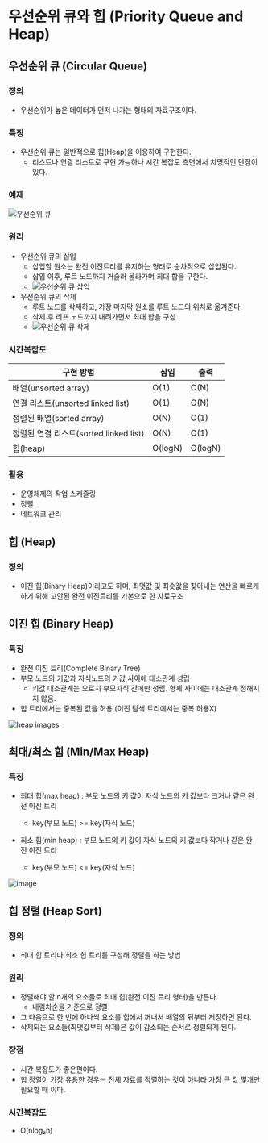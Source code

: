 # 우선순위 큐와 힙 (Priority Queue and Heap)

## 우선순위 큐 (Circular Queue)

### 정의
- 우선순위가 높은 데이터가 먼저 나가는 형태의 자료구조이다.

### 특징
- 우선순위 큐는 일반적으로 힙(Heap)을 이용하여 구현한다.
  - 리스트나 연결 리스트로 구현 가능하나 시간 복잡도 측면에서 치명적인 단점이 있다.

### 예제
![우선순위 큐](../../../../../../../../tmp/img1.daumcdn.png)

### 원리
- 우선순위 큐의 삽입
   - 삽입할 원소는 완전 이진트리를 유지하는 형태로 순차적으로 삽입된다.
   - 삽입 이후, 루트 노드까지 거슬러 올라가며 최대 합을 구한다.
   - ![우선순위 큐 삽입](../../../../../../../../tmp/VeuoJbK.png)
- 우선순위 큐의 삭제
   - 루트 노드를 삭제하고, 가장 마지막 원소를 루트 노드의 위치로 옮겨준다.
   - 삭제 후 리프 노드까지 내려가면서 최대 합을 구성
   - ![우선순위 큐 삭제](../../../../../../../../tmp/6dimHpq.png)

### 시간복잡도
| 구현 방법 | 삽입 | 출력 |
| --- | --- | --- |
| 배열(unsorted array) | O(1) | O(N)
| 연결 리스트(unsorted linked list) | O(1) | O(N)
| 정렬된 배열(sorted array) | O(N) | O(1)
| 정렬된 연결 리스트(sorted linked list) | O(N) | O(1)
| 힙(heap) | O(logN) | O(logN)

### 활용
- 운영체제의 작업 스케줄링
- 정렬
- 네트워크 관리
  


## 힙 (Heap)

### 정의

- 이진 힙(Binary Heap)이라고도 하며, 최댓값 및 최솟값을 찾아내는 연산을 빠르게 하기 위해 고안된 완전 이진트리를 기본으로 한 자료구조

## 이진 힙 (Binary Heap)

### 특징

- 완전 이진 트리(Complete Binary Tree)
- 부모 노드의 키값과 자식노드의 키값 사이에 대소관계 성립
  - 키값 대소관계는 오로지 부모자식 간에만 성립. 형제 사이에는 대소관계 정해지지 않음.
- 힙 트리에서는 중복된 값을 허용 (이진 탐색 트리에서는 중복 허용X)


![heap images](https://user-images.githubusercontent.com/113777043/209763841-54f00062-3394-4080-a2a3-017d480d987f.jpg)

## 최대/최소 힙 (Min/Max Heap)

### 특징
- 최대 힙(max heap) : 부모 노드의 키 값이 자식 노드의 키 값보다 크거나 같은 완전 이진 트리
  - key(부모 노드) >= key(자식 노드)

- 최소 힙(min heap) : 부모 노드의 키 값이 자식 노드의 키 값보다 작거나 같은 완전 이진 트리
  - key(부모 노드) <= key(자식 노드)

![image](https://user-images.githubusercontent.com/57708995/209904567-82ec2c53-4eab-4154-a3e8-10f4d1541a81.png)

## 힙 정렬 (Heap Sort)

### 정의

- 최대 힙 트리나 최소 힙 트리를 구성해 정렬을 하는 방법

### 원리

- 정렬해야 할 n개의 요소들로 최대 힙(완전 이진 트리 형태)을 만든다.
  - 내림차순을 기준으로 정렬
- 그 다음으로 한 번에 하나씩 요소를 힙에서 꺼내서 배열의 뒤부터 저장하면 된다.
- 삭제되는 요소들(최댓값부터 삭제)은 값이 감소되는 순서로 정렬되게 된다.

### 장점

- 시간 복잡도가 좋은편이다.
- 힙 정렬이 가장 유용한 경우는 전체 자료를 정렬하는 것이 아니라 가장 큰 값 몇개만 필요할 때 이다.

### 시간복잡도

- O(nlog₂n)
